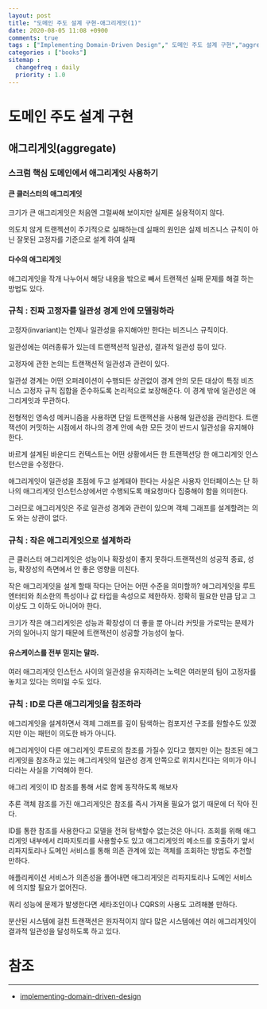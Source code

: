 ```yaml
---
layout: post
title: "도메인 주도 설계 구현-애그리게잇(1)"
date: 2020-08-05 11:08 +0900
comments: true
tags : ["Implementing Domain-Driven Design"," 도메인 주도 설계 구현","aggregate","애그리게잇"]
categories : ["books"]
sitemap :
  changefreq : daily
  priority : 1.0
---
```


# 도메인 주도 설계 구현

## 애그리게잇(aggregate)

### 스크럼 핵심 도메인에서 애그리게잇 사용하기

#### 큰 클러스터의 애그리게잇

크기가 큰 애그리게잇은 처음엔 그럴싸해 보이지만 실제론 실용적이지 않다.

의도치 않게 트랜젝션이 주기적으로 실패하는데 
실패의 원인은 실제 비즈니스 규칙이 아닌 잘못된 고정자를 기준으로 설계 하여 실패


#### 다수의 애그리게잇

애그리게잇을 작개 나누어서 해당 내용을 밖으로 빼서 트랜젝션 실패 문제를 해결 하는 방법도 있다.

### 규칙 : 진짜 고정자를 일관성 경계 안에 모델링하라

고정자(invariant)는 언제나 일관성을 유지해야만 한다는 비즈니스 규칙이다.

일관성에는 여러종류가 있는데 트랜잭션적 일관성, 결과적 일관성 등이 있다.

고정자에 관한 논의는 트랜잭션적 일관성과 관련이 있다.

일관성 경계는 어떤 오퍼레이션이 수행되든 상관없이 경계 안의 
모든 대상이 특정 비즈니스 고정자 규칙 집합을 준수하도록 논리적으로 보장해준다.
이 경계 밖에 일관성은 애그리게잇과 무관하다.

전형적인 영속성 메커니즘을 사용하면 단일 트랜잭션을 사용해 일관성을 관리한다.
트랜잭션이 커밋하는 시점에서 하나의 경계 안에 속한 모든 것이 반드시 일관성을 유지해야 한다.

바르게 설계된 바운디드 컨텍스트는 어떤 상황에서든 한 트랜젝션당 한 애그리게잇 인스턴스만을 수정한다.

애그리게잇이 일관성을 초점에 두고 설계돼야 한다는 사실은 
사용자 인터페이스는 단 하나의 애그리게잇 인스턴스상에서만 수행되도록 매요청마다 집중해야 함을 의미한다.

그러므로 애그리게잇은 주로 일관성 경계와 관련이 있으며 객체 그래프를 설계할려는 의도 와는 상관이 없다.

### 규칙 : 작은 애그리게잇으로 설계하라 

큰 클러스터 애그리게잇은 성능이나 확장성이 좋지 못하다.트랜잭션의 성공적 종료, 성능, 확장성의 측면에서 안 좋은 영향을 미친다.

작은 애그리게잇을 설계 할때 작다는 단어는 어떤 수준을 의미할까?
애그리게잇을 루트 엔터티와 최소한의 특성이나 값 타입을 속성으로 제한하자.
정확히 필요한 만큼 담고 그이상도 그 이하도 아니어야 한다.

크기가 작은 애그리게잇은 성능과 확장성이 더 좋을 뿐 아니라 커밋을 가로막는 문제가 거의 일어나지 않기 때문에 
트랜잭션이 성공할 가능성이 높다.

#### 유스케이스를 전부 믿지는 말라.

여러 애그리게잇 인스턴스 사이의 일관성을 유지하려는 노력은 여러분의 팀이 고정자를 놓치고 있다는 의미일 수도 있다.

### 규칙 : ID로 다른 애그리게잇을 참조하라

애그리게잇을 설계하면서 객체 그래프를 깊이 탐색하는 컴포지션 구조를 원할수도 있겠지만 이는 패턴이 의도한 바가 아니다.

애그리게잇이 다른 애그리게잇 루트로의 참조를 가질수 있다고 했지만 
이는 참조된 애그리게잇을 참조하고 있는 애그리게잇의 일관성 경계 안쪽으로 위치시킨다는 의미가 아니다라는 사실을 기억해야 한다.

애그리 게잇이 ID 참조를 통해 서로 함께 동작하도록 해보자

추론 객체 참조를 가진 애그리게잇은 참조를 즉시 가져올 필요가 없기 때문에 더 작아 진다.

ID를 통한 참조를 사용한다고 모델을 전혀 탐색할수 없는것은 아니다. 
조회를 위해 애그리게잇 내부에서 리파지토리를 사용할수도 있고 애그리게잇의 메소드를 호출하기 앞서 
리파지토리나 도메인 서비스를 통해 의존 관계에 있는 객체를 조회하는 방법도 추천할 만하다.

애플리케이션 서비스가 의존성을 풀어내면 애그리게잇은 리파지토리나 도메인 서비스에 의지할 필요가 없어진다.

쿼리 성능에 문제가 발생한다면 세타조인이나 CQRS의 사용도 고려해볼 만하다.

분산된 시스템에 걸친 트랜잭션은 원자적이지 않다 많은 시스템에선 여러 애그리게잇이 결과적 일관성을 달성하도록 하고 있다.

# 참조
-----
* [implementing-domain-driven-design](https://www.oreilly.com/library/view/implementing-domain-driven-design/9780133039900/)

